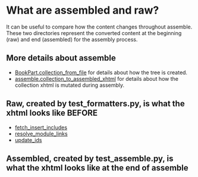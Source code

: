 # What are assembled and raw?
It can be useful to compare how the content changes throughout assemble. These two directories represent the converted content at the beginning (raw) and end (assembled) for the assembly process.

## More details about assemble
* [BookPart.collection_from_file](../../models/book_part.py) for details about how the tree is created.
* [assemble.collection_to_assembled_xhtml](../../cli/assemble.py) for details about how the collection xhtml is mutated during assembly.

## Raw, created by test_formatters.py, is what the xhtml looks like BEFORE
* [fetch_insert_includes](../../formatters.py)
* [resolve_module_links](../../formatters.py)
* [update_ids](../../formatters.py)

## Assembled, created by test_assemble.py, is what the xhtml looks like at the end of assemble
